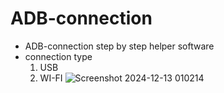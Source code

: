 # ADB-connection
 - ADB-connection step by step helper software
 - connection type
     1. USB
     2. WI-FI
![Screenshot 2024-12-13 010214](https://github.com/user-attachments/assets/7f94afc1-d6ea-4f38-b742-7a38f29820a1)


